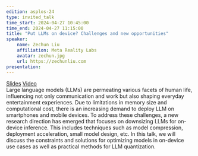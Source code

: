 ```yaml
---
edition: asplos-24 
type: invited_talk
time_start: 2024-04-27 10:45:00
time_end: 2024-04-27 11:15:00
title: "Put LLMs on device? Challenges and new opportunities"
speaker:
    name: Zechun Liu 
    affiliation: Meta Reality Labs
    avatar: zechun.jpg  
    url: https://zechunliu.com
presentation:
---
```

<a href="">Slides</a> <a href="https://drive.google.com/file/d/16GIEctqtfXpIL5Lfg1TN51ExWbmv4N3_/view?usp=share_link">Video</a><br>Large language models (LLMs) are permeating various facets of human life,
influencing not only communication and work but also shaping everyday entertainment
experiences. Due to limitations in memory size and computational cost, there is an
increasing demand to deploy LLM on smartphones and mobile devices. To address
these challenges, a new research direction has emerged that focuses on downsizing
LLMs for on-device inference. This includes techniques such as model compression,
deployment acceleration, small model design, etc. In this talk, we will discuss the
constraints and solutions for optimizing models in on-device use cases as well as
practical methods for LLM quantization.

